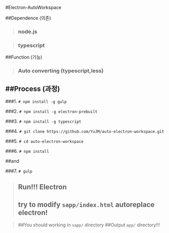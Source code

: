 
#Electron-AutoWorkspace

##Dependence (의존)
 
>### node.js

>### typescript

##Function (기능)

>### Auto converting (typescript,less)

##Process (과정)
---

###1. ```# npm install -g gulp```

###2. ```# npm install -g electron-prebuilt```

###3. ```# npm install -g typescript```

###4. ```# git clone https://github.com/YuJM/auto-electron-workspace.git```

###5. ```# cd auto-electron-workspace```

###6. ```# npm install```

##and

###7. ```# gulp ```

>## Run!!! Electron
>## try to modify ```sapp/index.html``` autoreplace electron!

> ##You should working in ```sapp/``` directory
> ##Output ```app/``` directory!!!






